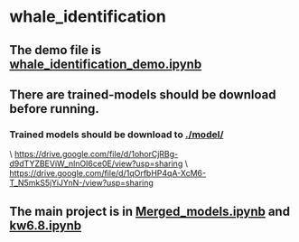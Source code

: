 # whale_identification
## The demo file is [whale_identification_demo.ipynb](https://github.com/ReBachtr/whale_identification/blob/master/whale_identification_demo.ipynb)
## There are trained-models should be download before running.
### Trained models should be download to [./model/](https://github.com/ReBachtr/whale_identification/tree/master/model) 
\ https://drive.google.com/file/d/1ohorCjRBg-d9dTYZBEViW_nlnOI6ce0E/view?usp=sharing 
\ https://drive.google.com/file/d/1qOrfbHP4qA-XcM6-T_N5mkS5jYiJYnN-/view?usp=sharing
## The main project is in [Merged_models.ipynb](https://github.com/ReBachtr/whale_identification/blob/master/src/Merged_model.ipynb) and [kw6.8.ipynb](https://github.com/ReBachtr/whale_identification/blob/master/src/kw6.8.ipynb)
